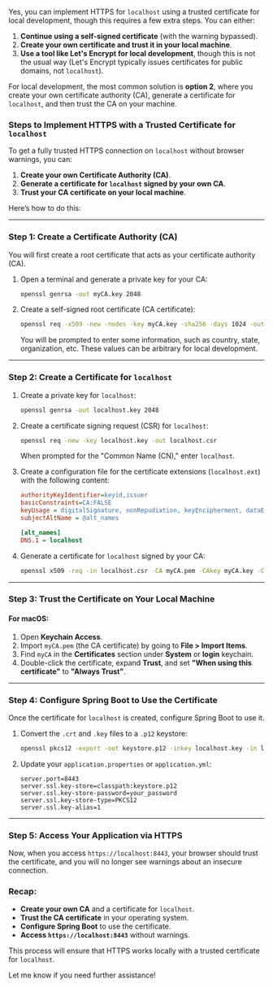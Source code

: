 Yes, you can implement HTTPS for `localhost` using a trusted certificate for local development, though this requires a few extra steps. You can either:

1. **Continue using a self-signed certificate** (with the warning bypassed).
2. **Create your own certificate and trust it in your local machine**.
3. **Use a tool like Let's Encrypt for local development**, though this is not the usual way (Let's Encrypt typically issues certificates for public domains, not `localhost`).

For local development, the most common solution is **option 2**, where you create your own certificate authority (CA), generate a certificate for `localhost`, and then trust the CA on your machine.

### Steps to Implement HTTPS with a Trusted Certificate for `localhost`

To get a fully trusted HTTPS connection on `localhost` without browser warnings, you can:

1. **Create your own Certificate Authority (CA)**.
2. **Generate a certificate for `localhost` signed by your own CA**.
3. **Trust your CA certificate on your local machine**.

Here’s how to do this:

---

### Step 1: Create a Certificate Authority (CA)

You will first create a root certificate that acts as your certificate authority (CA).

1. Open a terminal and generate a private key for your CA:

   ```bash
   openssl genrsa -out myCA.key 2048
   ```

2. Create a self-signed root certificate (CA certificate):

   ```bash
   openssl req -x509 -new -nodes -key myCA.key -sha256 -days 1024 -out myCA.pem
   ```

   You will be prompted to enter some information, such as country, state, organization, etc. These values can be arbitrary for local development.

---

### Step 2: Create a Certificate for `localhost`

1. Create a private key for `localhost`:

   ```bash
   openssl genrsa -out localhost.key 2048
   ```

2. Create a certificate signing request (CSR) for `localhost`:

   ```bash
   openssl req -new -key localhost.key -out localhost.csr
   ```

   When prompted for the "Common Name (CN)," enter `localhost`.

3. Create a configuration file for the certificate extensions (`localhost.ext`) with the following content:

   ```ini
   authorityKeyIdentifier=keyid,issuer
   basicConstraints=CA:FALSE
   keyUsage = digitalSignature, nonRepudiation, keyEncipherment, dataEncipherment
   subjectAltName = @alt_names

   [alt_names]
   DNS.1 = localhost
   ```

4. Generate a certificate for `localhost` signed by your CA:

   ```bash
   openssl x509 -req -in localhost.csr -CA myCA.pem -CAkey myCA.key -CAcreateserial -out localhost.crt -days 500 -sha256 -extfile localhost.ext
   ```

---

### Step 3: Trust the Certificate on Your Local Machine

#### For macOS:

1. Open **Keychain Access**.
2. Import `myCA.pem` (the CA certificate) by going to **File > Import Items**.
3. Find `myCA` in the **Certificates** section under **System** or **login** keychain.
4. Double-click the certificate, expand **Trust**, and set **"When using this certificate"** to **"Always Trust"**.

---

### Step 4: Configure Spring Boot to Use the Certificate

Once the certificate for `localhost` is created, configure Spring Boot to use it.

1. Convert the `.crt` and `.key` files to a `.p12` keystore:

   ```bash
   openssl pkcs12 -export -out keystore.p12 -inkey localhost.key -in localhost.crt -certfile myCA.pem
   ```

2. Update your `application.properties` or `application.yml`:

   ```properties
   server.port=8443
   server.ssl.key-store=classpath:keystore.p12
   server.ssl.key-store-password=your_password
   server.ssl.key-store-type=PKCS12
   server.ssl.key-alias=1
   ```

---

### Step 5: Access Your Application via HTTPS

Now, when you access `https://localhost:8443`, your browser should trust the certificate, and you will no longer see warnings about an insecure connection.

### Recap:

- **Create your own CA** and a certificate for `localhost`.
- **Trust the CA certificate** in your operating system.
- **Configure Spring Boot** to use the certificate.
- **Access `https://localhost:8443`** without warnings.

This process will ensure that HTTPS works locally with a trusted certificate for `localhost`.

Let me know if you need further assistance!